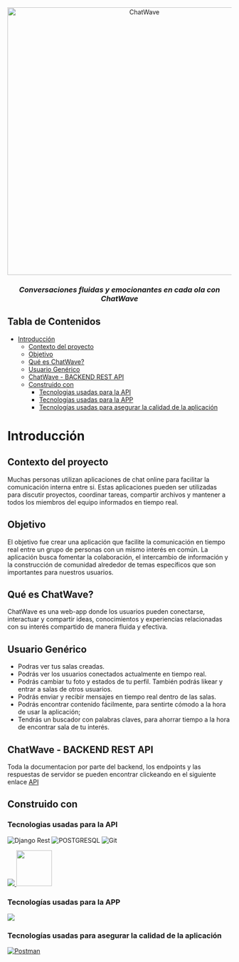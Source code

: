 <div align="center">
  <a href="https://ibb.co/1MLzbF3"><img src="https://i.ibb.co/2SyZ5Gw/chica-fondo-grande-chatwave.jpg" width=600px alt="ChatWave"></a>
  <h3><em>Conversaciones fluidas y emocionantes en cada ola con ChatWave</em></h3>
</div>

## Tabla de Contenidos
- [Introducción](#introducción)
  - [Contexto del proyecto](#contexto-del-proyecto)
  - [Objetivo](#objetivo)
  - [Qué es ChatWave?](#qué-es-chatwave)
  - [Usuario Genérico](#usuario-genérico)
  - [ChatWave - BACKEND REST API](#chatwave---backend-rest-api)
  - [Construido con](#construido-con)
    - [Tecnologias usadas para la API](#tecnologias-usadas-para-la-api)
    - [Tecnologías usadas para la APP](#tecnologías-usadas-para-la-app)
    - [Tecnologías usadas para asegurar la calidad de la aplicación](#tecnologías-usadas-para-asegurar-la-calidad-de-la-aplicación)

# Introducción

## Contexto del proyecto
Muchas personas utilizan aplicaciones de chat online para facilitar la comunicación interna entre si. Estas aplicaciones pueden ser utilizadas para discutir proyectos, coordinar tareas, compartir archivos y mantener a todos los miembros del equipo informados en tiempo real.

## Objetivo
El objetivo fue crear una aplicación que facilite la comunicación en tiempo real entre un grupo de personas con un mismo interés en común. La aplicación busca fomentar la colaboración, el intercambio de información y la construcción de comunidad alrededor de temas específicos que son importantes para nuestros usuarios.

## Qué es ChatWave?
ChatWave es una web-app donde los usuarios pueden conectarse, interactuar y compartir ideas, conocimientos y experiencias relacionadas con su interés compartido de manera fluida y efectiva.

  ## Usuario Genérico
  - Podras ver tus salas creadas.
  - Podrás ver los usuarios conectados actualmente en tiempo real.
  - Podrás cambiar tu foto y estados de tu perfil. También podrás likear y entrar a salas de otros usuarios.
  - Podrás enviar y recibir mensajes en tiempo real dentro de las salas.
  - Podrás encontrar contenido fácilmente, para sentirte cómodo a la hora de usar la aplicación;
  - Tendrás un buscador con palabras claves, para ahorrar tiempo a la hora de encontrar sala de tu interés.


## ChatWave - BACKEND REST API

Toda la documentacion por parte del backend, los endpoints y las respuestas de servidor se pueden encontrar clickeando en el siguiente enlace <a href="#">API</a>


## Construido con

### Tecnologias usadas para la API
![Django Rest](https://img.shields.io/badge/django_rest_-3.14.0-ED1C24?style=for-the-badge&logo=django&logoColor=white)
![POSTGRESQL](https://img.shields.io/badge/PostgreSQL-00000?style=for-the-badge&logo=postgresql&logoColor=blue&color=white)
![Git](https://img.shields.io/badge/git-00000?style=for-the-badge&logo=git&color=white)
<p align="left">
  <a href="https://skillicons.dev">
    <img src="https://skillicons.dev/icons?i=python,django,redis" />
  </a>
  <img src="https://user-images.githubusercontent.com/6927678/36393573-789e7bc2-15b0-11e8-9a31-49f58e03a5c9.png" width=80px>
</p>



### Tecnologías usadas para la APP
<p align="left">
  <a href="https://skillicons.dev">
    <img src="https://skillicons.dev/icons?i=html,css,js,bootstrap" />
  </a>
</p>

### Tecnologías usadas para asegurar la calidad de la aplicación
 [![Postman](https://img.shields.io/badge/Postman-10.15-FF6C37?style=for-the-badge&logo=postman&logoColor=white)](https://www.postman.com/)
